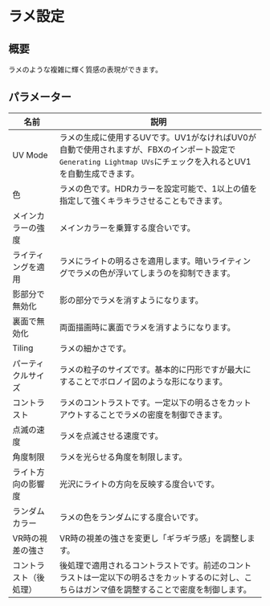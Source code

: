 # ラメ設定

## 概要
ラメのような複雑に輝く質感の表現ができます。

## パラメーター

|名前|説明|
|-|-|
|UV Mode|ラメの生成に使用するUVです。UV1がなければUV0が自動で使用されますが、FBXのインポート設定で`Generating Lightmap UVs`にチェックを入れるとUV1を自動生成できます。|
|色|ラメの色です。HDRカラーを設定可能で、1以上の値を指定して強くキラキラさせることもできます。|
|メインカラーの強度|メインカラーを乗算する度合いです。|
|ライティングを適用|ラメにライトの明るさを適用します。暗いライティングでラメの色が浮いてしまうのを抑制できます。|
|影部分で無効化|影の部分でラメを消すようになります。|
|裏面で無効化|両面描画時に裏面でラメを消すようになります。|
|Tiling|ラメの細かさです。|
|パーティクルサイズ|ラメの粒子のサイズです。基本的に円形ですが最大にすることでボロノイ図のような形になります。|
|コントラスト|ラメのコントラストです。一定以下の明るさをカットアウトすることでラメの密度を制御できます。|
|点滅の速度|ラメを点滅させる速度です。|
|角度制限|ラメを光らせる角度を制限します。|
|ライト方向の影響度|光沢にライトの方向を反映する度合いです。|
|ランダムカラー|ラメの色をランダムにする度合いです。|
|VR時の視差の強さ|VR時の視差の強さを変更し「ギラギラ感」を調整します。|
|コントラスト（後処理）|後処理で適用されるコントラストです。前述のコントラストは一定以下の明るさをカットするのに対し、こちらはガンマ値を調整することで密度を制御します。|